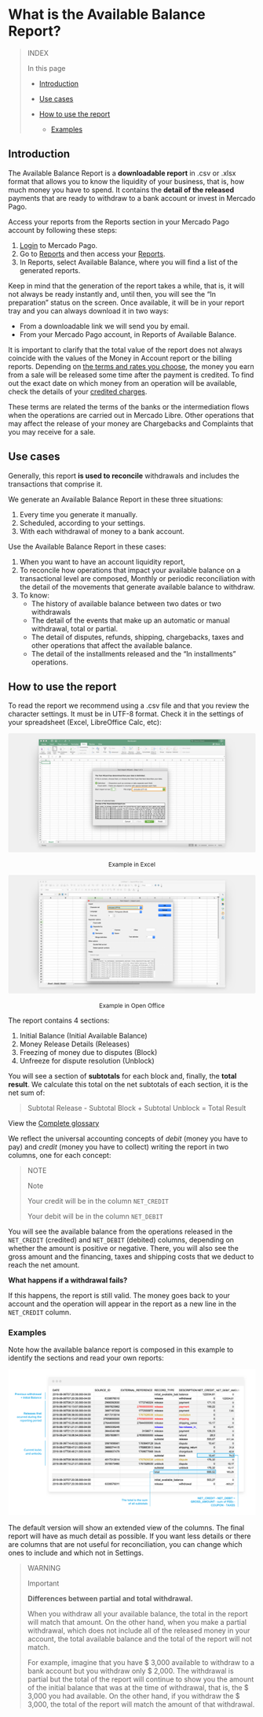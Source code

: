 # What is the Available Balance Report?

> INDEX
>
> In this page
>
> - [Introduction](#bookmark_introduction) 
>
> - [Use cases](#bookmark_use_cases)
>
> - [How to use the report](#bookmark_how_to_use_the_report) 
>
>    + [Examples](#bookmark_examples)
>


## Introduction

The Available Balance Report is a **downloadable report** in .csv or .xlsx format that allows you to know the liquidity of your business, that is, how much money you have to spend. It contains the **detail of the released** payments that are ready to withdraw to a bank account or invest in Mercado Pago.

Access your reports from the Reports section in your Mercado Pago account by following these steps:
1. [Login](https://www.mercadolibre.com/jms/mla/lgz/msl/login/H4sIAAAAAAAEAy2OQQ7DIAwE_-JzlNw59iPIIoagQo2MI1pF_XtN1OOux2NfUDjll9dPI3BA71ZyyAoLtIIaWarPuw1qs6pnpX8sOBEUrKQkHdw1RYn2B9nSVKmcZAyeevhYeFh1n7IusYVDtXW3bWOMtZIE3Llh4jVwXVE2w4RS7man-cCt-y4QsatXwfAEF7F0-v4AxU1qhMMAAAA/user) to Mercado Pago.
1. Go to [Reports](https://www.mercadopago.com/mla/account/movements) and then access your [Reports](https://www.mercadopago.com/mla/account/movements).
1. In Reports, select Available Balance, where you will find a list of the generated reports.

Keep in mind that the generation of the report takes a while, that is, it will not always be ready instantly and, until then, you will see the “In preparation” status on the screen. Once available, it will be in your report tray and you can always download it in two ways:
* From a downloadable link we will send you by email.
* From your Mercado Pago account, in Reports of Available Balance. 

It is important to clarify that the total value of the report does not always coincide with the values of the Money in Account report or the billing reports. Depending on [the terms and rates you choose](https://www.mercadopago.com.ar/settings/release-options), the money you earn from a sale will be released some time after the payment is credited. To find out the exact date on which money from an operation will be available, check the details of your [credited charges](https://www.mercadopago.com.ar/activities/balance).
 
These terms are related the terms of the banks or the intermediation flows when the operations are carried out in Mercado Libre. Other operations that may affect the release of your money are Chargebacks and Complaints that you may receive for a sale.


## Use cases

Generally, this report **is used to reconcile** withdrawals and includes the transactions that comprise it.

We generate an Available Balance Report in these three situations: 
1. Every time you generate it manually.
1. Scheduled, according to your settings.
1. With each withdrawal of money to a bank account.

Use the Available Balance Report in these cases: 
1. When you want to have an account liquidity report,
1. To reconcile how operations that impact your available balance on a transactional level are composed,
Monthly or periodic reconciliation with the detail of the movements that generate available balance to withdraw.
1. To know:
     + The history of available balance between two dates or two withdrawals
     + The detail of the events that make up an automatic or manual withdrawal, total or partial.
     + The detail of disputes, refunds, shipping, chargebacks, taxes and other operations that affect the available balance.
     + The detail of the installments released and the “In installments” operations.


## How to use the report

To read the report we recommend using a .csv file and that you review the character settings. It must be in UTF-8 format. Check it in the settings of your spreadsheet (Excel, LibreOffice Calc, etc):

![Available Balance Report excel Mercado Pago](/images/manage-account/reports/excel-en.png)
<p style="text-align:center;font-size:12px;">Example in Excel </p>

![Available Balance Report Open Office Mercado Pago](/images/manage-account/reports/open-office-en.png)
<p style="text-align:center;font-size:12px;">Example in Open Office</p>

The report contains 4 sections:
1. Initial Balance (Initial Available Balance)
1. Money Release Details (Releases)
1. Freezing of money due to disputes (Block)
1. Unfreeze for dispute resolution (Unblock)

You will see a section of **subtotals** for each block and, finally, the **total result**. We calculate this total on the net subtotals of each section, it is the net sum of:

> Subtotal Release - Subtotal Block + Subtotal Unblock = Total Result

View the [Complete glossary](https://www.mercadopago.com.ar/developers/en/guides/manage-account/reports/available-money-reports-glossary)

We reflect the universal accounting concepts of *debit* (money you have to pay) and *credit* (money you have to collect) writing the report in two columns, one for each concept:

> NOTE
>
> Note
>
> Your credit will be in the column `NET_CREDIT`
>
> Your debit will be in the column `NET_DEBIT`

You will see the available balance from the operations released in the `NET_CREDIT` (credited) and `NET_DEBIT` (debited) columns, depending on whether the amount is positive or negative. There, you will also see the gross amount and the financing, taxes and shipping costs that we deduct to reach the net amount.

**What happens if a withdrawal fails?**

If this happens, the report is still valid. The money goes back to your account and the operation will appear in the report as a new line in the `NET_CREDIT` column.

### Examples

Note how the available balance report is composed in this example to identify the sections and read your own reports:

![Available Balance Report Examples Mercado Pago](/images/manage-account/reports/examples-en.png)

The default version will show an extended view of the columns. The final report will have as much detail as possible. If you want less details or there are columns that are not useful for reconciliation, you can change which ones to include and which not in Settings.

> WARNING
> 
> Important
>
> **Differences between partial and total withdrawal.**
> 
> When you withdraw all your available balance, the total in the report will match that amount. On the other hand, when you make a partial withdrawal, which does not include all of the released money in your account, the total available balance and the total of the report will not match.
>
> For example, imagine that you have $ 3,000 available to withdraw to a bank account but you withdraw only $ 2,000. The withdrawal is partial but the total of the report will continue to show you the amount of the initial balance that was at the time of withdrawal, that is, the $ 3,000 you had available. On the other hand, if you withdraw the $ 3,000, the total of the report will match the amount of that withdrawal.